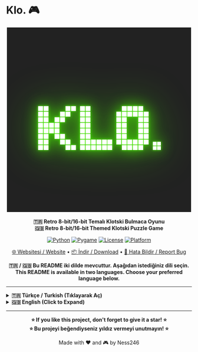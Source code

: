 # Klo. 🎮

<div align="center">

![Klo. Logo](logo.png)

**🇹🇷 Retro 8-bit/16-bit Temalı Klotski Bulmaca Oyunu**  
**🇬🇧 Retro 8-bit/16-bit Themed Klotski Puzzle Game**

[![Python](https://img.shields.io/badge/Python-3.7+-blue.svg)](https://www.python.org/)
[![Pygame](https://img.shields.io/badge/Pygame-Latest-green.svg)](https://www.pygame.org/)
[![License](https://img.shields.io/badge/License-MIT-yellow.svg)](LICENSE)
[![Platform](https://img.shields.io/badge/Platform-Windows%20%7C%20macOS%20%7C%20Linux-lightgrey.svg)](https://github.com/ness246/Klo.)

[🌐 Websitesi / Website](https://ness246.github.io/Klo./) • [📦 İndir / Download](https://github.com/ness246/Klo./archive/refs/heads/main.zip) • [🐛 Hata Bildir / Report Bug](https://github.com/ness246/Klo./issues)

**🇹🇷 / 🇬🇧 Bu README iki dilde mevcuttur. Aşağıdan istediğiniz dili seçin.**  
**This README is available in two languages. Choose your preferred language below.**

</div>

---

<details>
<summary><b>🇹🇷 Türkçe / Turkish (Tıklayarak Aç)</b></summary>

## 📖 Hakkında

**Klo.**, 20. yüzyılın başlarında ortaya çıkan klasik Klotski bulmacasının modern bir yorumudur. Retro 8-bit/16-bit estetiğiyle harmanlanmış, göz dostu renkler ve akıcı oynanış sunan bir puzzle oyunudur.

Hedef bloğu (2x2 sarı blok) EXIT noktasına taşıyarak her seviyeyi tamamlayın. Minimum hamle ve süre ile çözerek kendinize meydan okuyun!

## ✨ Özellikler

### 🎨 Görsel ve Tasarım
- **Retro 8-bit/16-bit Tema**: Atari/NES/SNES esintili görsel tasarım
- **Göz Dostu Renkler**: Göz yormayan, yumuşatılmış retro renk paleti
- **Parlayan Efektler**: Blokları sürüklerken hafif glow efektleri
- **Modern Arayüz**: Koyu tema, çerçeveli arayüz, pixelated font desteği

### 🎮 Oynanış
- **Sürükle-Bırak Kontrolleri**: Blokları fare ile akıcı şekilde hareket ettirin
- **Süre Takibi**: Her bulmacayı ne kadar hızlı çözdüğünüzü görün
- **Hamle Sayacı**: Minimum hamleyle çözerek kendinize meydan okuyun
- **Geri Alma**: Son hamleyi geri alın (U tuşu)
- **Yeniden Başlat**: Puzzle'ı sıfırdan başlatın (R tuşu)
- **Önizleme Sistemi**: Blokları sürüklerken altında görünen preview efekti

### 🎵 Ses ve Müzik
- **8-bit Ses Efektleri**: Hareket, hata ve buton tıklama sesleri
- **Arkaplan Müziği**: Çeşitli retro temalı müzik parçaları
- **Ses Kontrolleri**: Ses efekti ve müzik seviyelerini ayarlayın
- **Dinamik Müzik**: Oyun başladığında rastgele müzik seçimi

### 🌍 Dil ve Yerelleştirme
- **Çoklu Dil Desteği**: Türkçe ve İngilizce
- **Kolay Dil Değiştirme**: Ayarlar menüsünden dil seçimi
- **Yerelleştirilmiş Arayüz**: Tüm metinler çeviri sistemine dahil

### ⚙️ Ayarlar ve Özelleştirme
- **Tam Ekran Modu**: F11 ile tam ekran oynayın
- **Ayarlar Menüsü**: Ses, müzik ve dil ayarları
- **Durum Kaydetme**: Oyun tercihleriniz otomatik kaydedilir
- **Esnek Çözünürlük**: Fullscreen'de otomatik ölçeklendirme

### 📚 İçerik
- **Nasıl Oynanır Kısmı**: Oyun kuralları ve kontroller
- **Çoklu Seviye**: Farklı zorluk seviyelerinde bulmacalar
- **Başarı Sistemi**: Her seviye için tamamlanma istatistikleri

## 🎮 Kontroller

| Tuş/İşlem | Açıklama |
|-----------|----------|
| **Fare** | Blokları sürükleyip bırakarak hareket ettirin |
| **U** | Son hamleyi geri al |
| **R** | Bulmacayı yeniden başlat |
| **ESC** | Ana menüye dön / Oyunu duraklat |
| **F11** | Tam ekran modunu aç/kapa |

## 🚀 Kurulum

### Gereksinimler

- **Python 3.7+**
- **Pygame** (otomatik yüklenir)

### Kurulum Adımları

1. **Projeyi İndirin**
   ```bash
   git clone https://github.com/ness246/Klo..git
   cd Klo.
   ```
   
   Veya GitHub'dan ZIP olarak indirin.

2. **Bağımlılıkları Yükleyin**
   ```bash
   pip install -r requirements.txt
   ```

3. **Oyunu Çalıştırın**
   ```bash
   python main.py
   ```

### Font Dosyası (Opsiyonel)

Oyun için özel pixelated font (`Bytesized.ttf`) kullanılmaktadır. Font dosyası `assets/fonts/` klasörüne yerleştirilmelidir. Eğer dosya bulunamazsa, sistem varsayılan fontu kullanılacaktır.

## 📦 Proje Yapısı

```
Klo./
├── main.py                 # Ana oyun dosyası
├── README.md              # Bu dosya
├── LICENSE                # MIT Lisansı
├── requirements.txt        # Python bağımlılıkları
├── settings.json          # Kullanıcı ayarları (otomatik oluşturulur)
├── logo.png              # Oyun logosu
├── index.html            # GitHub Pages web sitesi
├── assets/
│   ├── audio/            # Ses ve müzik dosyaları (otomatik oluşturulur)
│   └── fonts/            # Bytesized.ttf font dosyası
└── levels/               # Oyun seviyeleri (JSON formatında)
    ├── A-01.json
    └── B-01.json
```

## 🎯 Oyun Kuralları

1. **Amaç**: Hedef bloğu (2x2 sarı "T" bloğu) EXIT noktasına taşıyın.
2. **Hareket**: Blokları fare ile sürükleyerek hareket ettirebilirsiniz.
3. **Kısıtlamalar**: Bloklar sadece yatay veya dikey hareket edebilir, çapraz hareket yoktur.
4. **Çarpışma**: Bloklar birbirinin üzerine gelemez veya tahtanın dışına çıkamaz.
5. **Hedef**: EXIT noktası genellikle tahtanın alt kısmında, 2x2 boyutundadır.

## 🎵 Müzik ve Sesler

Oyun içerisinde kullanılan müzikler ve ses efektleri:

- **Ses Efektleri**: 8-bit temalı, programatik olarak oluşturulmuş sesler
- **Arkaplan Müziği**: Retro temalı müzik parçaları
- **Yapımcı Bilgisi**: Müzik yapımcıları müzik dosya isimlerinde belirtilmiştir

## 🌐 Web Sitesi

Projenin web sitesini ziyaret edin:

🔗 **[https://ness246.github.io/Klo./](https://ness246.github.io/Klo./)**

Web sitesi retro 8-bit/16-bit temasıyla tasarlanmış ve projenin tüm bilgilerini içermektedir.

## 🛠️ Teknoloji

- **Python 3.7+**: Programlama dili
- **Pygame**: Oyun motoru ve grafik kütüphanesi
- **JSON**: Seviye ve ayar dosyaları
- **HTML/CSS/JS**: Web sitesi (GitHub Pages)

## 📝 Geliştirme

### Seviye Oluşturma

Seviyeler JSON formatında `levels/` klasöründe saklanır. Örnek format:

```json
{
  "id": "A-01",
  "grid": {"cols": 4, "rows": 5},
  "blocks": [
    {"id": "T", "w": 2, "h": 2, "x": 1, "y": 0, "type": "target", "color": "T"},
    {"id": "L", "w": 1, "h": 2, "x": 0, "y": 0, "color": "red"}
  ],
  "par": 20,
  "exit": [1, 3],
  "difficulty": 2
}
```

### Katkıda Bulunma

1. Fork yapın
2. Feature branch oluşturun (`git checkout -b feature/yeni-ozellik`)
3. Değişikliklerinizi commit edin (`git commit -m 'Yeni özellik eklendi'`)
4. Branch'inizi push edin (`git push origin feature/yeni-ozellik`)
5. Pull Request oluşturun

## 🐛 Bilinen Sorunlar

Şu anda bilinen önemli bir sorun yoktur. Hata bulursanız lütfen [GitHub Issues](https://github.com/ness246/Klo./issues) üzerinden bildirin.

## 📄 Lisans

Bu proje [MIT Lisansı](LICENSE) altında lisanslanmıştır. İstediğiniz gibi kullanabilir, değiştirebilir ve dağıtabilirsiniz.

## 👨‍💻 Geliştirici

**Ness246**

- GitHub: [@ness246](https://github.com/ness246)
- Proje: [Klo. Repository](https://github.com/ness246/Klo.)

## 🙏 Teşekkürler

- Klotski bulmacasının orijinal yaratıcıları
- Pygame geliştiricileri
- Retro oyun topluluğu
- Müzik yapımcıları (müzik dosya isimlerinde belirtilmiştir)

## 📞 İletişim

Sorularınız, önerileriniz veya geri bildirimleriniz için [GitHub Issues](https://github.com/ness246/Klo./issues) kullanabilirsiniz.

---

</details>

<details>
<summary><b>🇬🇧 English (Click to Expand)</b></summary>

## 📖 About

**Klo.** is a modern interpretation of the classic Klotski puzzle that originated in the early 20th century. It's a puzzle game that combines retro 8-bit/16-bit aesthetics with eye-friendly colors and smooth gameplay.

Complete each level by moving the target block (2x2 yellow block) to the EXIT point. Challenge yourself to solve with minimum moves and time!

## ✨ Features

### 🎨 Visual and Design
- **Retro 8-bit/16-bit Theme**: Atari/NES/SNES-inspired visual design
- **Eye-Friendly Colors**: Non-straining, muted retro color palette
- **Glow Effects**: Subtle glow effects when dragging blocks
- **Modern Interface**: Dark theme, framed interface, pixelated font support

### 🎮 Gameplay
- **Drag & Drop Controls**: Move blocks smoothly with mouse
- **Time Tracking**: See how fast you solve each puzzle
- **Move Counter**: Challenge yourself to solve with minimum moves
- **Undo**: Undo last move (U key)
- **Restart**: Start puzzle from scratch (R key)
- **Preview System**: Preview effect visible below blocks while dragging

### 🎵 Sound and Music
- **8-bit Sound Effects**: Movement, error, and button click sounds
- **Background Music**: Various retro-themed music tracks
- **Audio Controls**: Adjust sound effect and music levels
- **Dynamic Music**: Random music selection when game starts

### 🌍 Language and Localization
- **Multi-language Support**: Turkish and English
- **Easy Language Switching**: Language selection from settings menu
- **Localized Interface**: All texts included in translation system

### ⚙️ Settings and Customization
- **Fullscreen Mode**: Play in fullscreen with F11
- **Settings Menu**: Sound, music, and language settings
- **State Saving**: Your game preferences are automatically saved
- **Flexible Resolution**: Automatic scaling in fullscreen

### 📚 Content
- **How to Play Section**: Game rules and controls
- **Multiple Levels**: Puzzles with different difficulty levels
- **Achievement System**: Completion statistics for each level

## 🎮 Controls

| Key/Action | Description |
|------------|-------------|
| **Mouse** | Drag and drop blocks to move them |
| **U** | Undo last move |
| **R** | Restart puzzle |
| **ESC** | Return to main menu / Pause game |
| **F11** | Toggle fullscreen mode |

## 🚀 Installation

### Requirements

- **Python 3.7+**
- **Pygame** (automatically installed)

### Installation Steps

1. **Download the Project**
   ```bash
   git clone https://github.com/ness246/Klo..git
   cd Klo.
   ```
   
   Or download as ZIP from GitHub.

2. **Install Dependencies**
   ```bash
   pip install -r requirements.txt
   ```

3. **Run the Game**
   ```bash
   python main.py
   ```

### Font File (Optional)

The game uses a special pixelated font (`Bytesized.ttf`). The font file should be placed in the `assets/fonts/` folder. If the file is not found, the system default font will be used.

## 📦 Project Structure

```
Klo./
├── main.py                 # Main game file
├── README.md              # This file
├── LICENSE                # MIT License
├── requirements.txt        # Python dependencies
├── settings.json          # User settings (auto-generated)
├── logo.png              # Game logo
├── index.html            # GitHub Pages website
├── assets/
│   ├── audio/            # Sound and music files (auto-generated)
│   └── fonts/            # Bytesized.ttf font file
└── levels/               # Game levels (JSON format)
    ├── A-01.json
    └── B-01.json
```

## 🎯 Game Rules

1. **Objective**: Move the target block (2x2 yellow "T" block) to the EXIT point.
2. **Movement**: You can move blocks by dragging them with the mouse.
3. **Constraints**: Blocks can only move horizontally or vertically, no diagonal movement.
4. **Collision**: Blocks cannot overlap or go outside the board.
5. **Target**: The EXIT point is usually at the bottom of the board, 2x2 in size.

## 🎵 Music and Sounds

Music and sound effects used in the game:

- **Sound Effects**: 8-bit themed, programmatically generated sounds
- **Background Music**: Retro-themed music tracks
- **Producer Information**: Music producers are credited in music file names

## 🌐 Website

Visit the project website:

🔗 **[https://ness246.github.io/Klo./](https://ness246.github.io/Klo./)**

The website is designed with retro 8-bit/16-bit theme and contains all project information.

## 🛠️ Technology

- **Python 3.7+**: Programming language
- **Pygame**: Game engine and graphics library
- **JSON**: Level and settings files
- **HTML/CSS/JS**: Website (GitHub Pages)

## 📝 Development

### Level Creation

Levels are stored in JSON format in the `levels/` folder. Example format:

```json
{
  "id": "A-01",
  "grid": {"cols": 4, "rows": 5},
  "blocks": [
    {"id": "T", "w": 2, "h": 2, "x": 1, "y": 0, "type": "target", "color": "T"},
    {"id": "L", "w": 1, "h": 2, "x": 0, "y": 0, "color": "red"}
  ],
  "par": 20,
  "exit": [1, 3],
  "difficulty": 2
}
```

### Contributing

1. Fork the repository
2. Create a feature branch (`git checkout -b feature/new-feature`)
3. Commit your changes (`git commit -m 'Added new feature'`)
4. Push your branch (`git push origin feature/new-feature`)
5. Create a Pull Request

## 🐛 Known Issues

There are currently no known major issues. If you find a bug, please report it via [GitHub Issues](https://github.com/ness246/Klo./issues).

## 📄 License

This project is licensed under the [MIT License](LICENSE). You can use, modify, and distribute it as you wish.

## 👨‍💻 Developer

**Ness246**

- GitHub: [@ness246](https://github.com/ness246)
- Project: [Klo. Repository](https://github.com/ness246/Klo.)

## 🙏 Acknowledgments

- Original creators of Klotski puzzle
- Pygame developers
- Retro gaming community
- Music producers (credited in music file names)

## 📞 Contact

You can use [GitHub Issues](https://github.com/ness246/Klo./issues) for questions, suggestions, or feedback.

---

</details>

---

<div align="center">

**⭐ If you like this project, don't forget to give it a star! ⭐**  
**⭐ Bu projeyi beğendiyseniz yıldız vermeyi unutmayın! ⭐**

Made with ❤️ and 🎮 by Ness246

</div>
